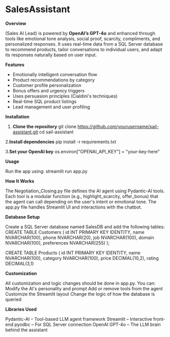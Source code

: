 # SalesAssistant
**Overview**

(Sales AI Lead) is powered by **OpenAI’s GPT-4o** and enhanced through tools like emotional tone analysis, social proof, scarcity, compliments, and personalized responses. It uses real-time data from a SQL Server database to recommend products, tailor conversations to individual users, and adapt its responses naturally based on user input.

**Features**
- Emotionally intelligent conversation flow  
- Product recommendations by category  
- Customer profile personalization  
- Bonus offers and urgency triggers  
- Uses persuasion principles (Cialdini's techniques)  
- Real-time SQL product listings  
- Lead management and user profiling  

**Installation**

1. **Clone the repository**
   git clone https://github.com/yourusername/sail-assistant.git
   cd sail-assistant

2.**Install dependencies**
pip install -r requirements.txt

3.**Set your OpenAI key**
os.environ["OPENAI_API_KEY"] = "your-key-here"

**Usage**

Run the app using: streamlit run app.py

**How It Works**

The Negotiation_Closing.py file defines the AI agent using Pydantic-AI tools. Each tool is a modular function (e.g., highlight_scarcity, offer_bonus) that the agent can call depending on the user's intent or emotional tone.
The app.py file handles Streamlit UI and interactions with the chatbot.

**Database Setup**

Create a SQL Server database named SalesDB and add the following tables:
CREATE TABLE Customers (
    id INT PRIMARY KEY IDENTITY,
    name NVARCHAR(100),
    phone NVARCHAR(20),
    job NVARCHAR(100),
    domain NVARCHAR(100),
    preferences NVARCHAR(255)
);

CREATE TABLE Products (
    id INT PRIMARY KEY IDENTITY,
    name NVARCHAR(100),
    category NVARCHAR(100),
    price DECIMAL(10,2),
    rating DECIMAL(3,1)

**Customization**

All customization and logic changes should be done in app.py.
You can:
Modify the AI's personality and prompt
Add or remove tools from the agent
Customize the Streamlit layout
Change the logic of how the database is queried

**Libraries Used**

Pydantic-AI – Tool-based LLM agent framework
Streamlit – Interactive front-end
pyodbc – For SQL Server connection
OpenAI GPT-4o – The LLM brain behind the assistant

